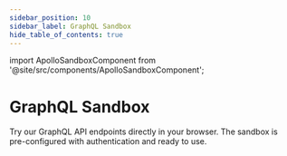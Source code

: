 ```yaml
---
sidebar_position: 10
sidebar_label: GraphQL Sandbox
hide_table_of_contents: true
---
```


import ApolloSandboxComponent from '@site/src/components/ApolloSandboxComponent';

# GraphQL Sandbox

Try our GraphQL API endpoints directly in your browser. The sandbox is pre-configured with authentication and ready to use.

<ApolloSandboxComponent/>
